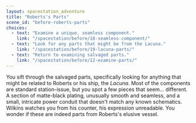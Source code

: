 ```yaml
---
layout: spacestation_adventure
title: "Roberts's Parts"
scene_id: "before-roberts-parts"
choices:
  - text: "Examine a unique, seamless component."
    link: "/spacestation/before/18-seamless-component/"
  - text: "Look for any parts that might be from the Lacuna."
    link: "/spacestation/before/19-lacuna-parts/"
  - text: "Return to examining salvaged parts."
    link: "/spacestation/before/12-examine-parts/"
---
```


You sift through the salvaged parts, specifically looking for anything that might be related to Roberts or his ship, the *Lacuna*. Most of the components are standard station-issue, but you spot a few pieces that seem... different. A section of matte-black plating, unusually smooth and seamless, and a small, intricate power conduit that doesn't match any known schematics. Wilkins watches you from his counter, his expression unreadable. You wonder if these are indeed parts from Roberts's elusive vessel.
